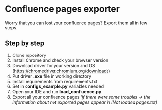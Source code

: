 # Confluence pages exporter

Worry that you can lost your confluence pages? Export them all in few steps.

## Step by step
1. Clone repository
2. Install Chrome and check your browser version
3. Download driver for your version and OS (https://chromedriver.chromium.org/downloads)
4. Put driver **.exe** file in working directory
5. Install requirements from requirements.txt
6. Set in **configs_example.py** variables needed
7. Open your IDE and run **load_confluence.py**
8. Export all your confluence pages _(if there were some troubles -> the information about not exported pages appear in !Not loaded pages.txt)_
